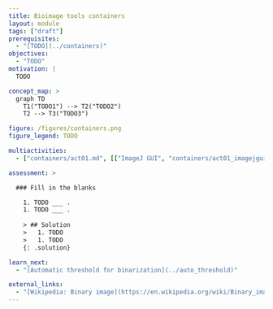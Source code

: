```yaml
---
title: Bioimage tools containers
layout: module
tags: ["draft"]
prerequisites:
  - "[TODO](../containers)"
objectives:
  - "TODO"
motivation: |
  TODO

concept_map: >
  graph TD
    T1("TODO1") --> T2("TODO2")
    T2 --> T3("TODO3")

figure: /figures/containers.png
figure_legend: TODO

multiactivities:
  - ["containers/act01.md", [["ImageJ GUI", "containers/act01_imagejgui.md"], ["skimage napari", "containers/act01_skimage_napari.py"]]]

assessment: >

  ### Fill in the blanks

    1. TODO ___ .
    1. TODO ___ .
    
    > ## Solution
    >   1. TODO
    >   1. TODO
    {: .solution}

learn_next:
  - "[Automatic threshold for binarization](../auto_threshold)"

external_links:
  - "[Wikipedia: Binary image](https://en.wikipedia.org/wiki/Binary_image)"
---
```


